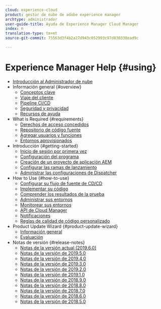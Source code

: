 ```yaml
---
cloud: experience-cloud
product: gestor de nube de adobe experience manager
archtype: administrador
user-guide-title: Ayuda de Experience Manager Cloud Manager
index: n
translation-type: tm+mt
source-git-commit: 75563d3f4b2a27d943c052993c97d830338ead9c

---
```



# Experience Manager Help {#using}

+ [Introducción al Administrador de nube](introduction-to-cloud-manager.md)
+ Información general {#overview}
   + [Conceptos clave](key-concepts.md)
   + [Viaje del cliente](customer-journey.md)
   + [Pipeline CI/CD](ci-cd-pipeline.md)
   + [Seguridad y privacidad](security-and-privacy.md)
   + [Recursos de ayuda](help-resources.md)
+ What is Required {#requirements}
   + [Derechos de acceso concedidos](access-rights-granted.md)
   + [Repositorio de código fuente](source-code-repository.md)
   + [Agregar usuarios y funciones](setting-up-users-and-roles.md)
   + [Entornos aprovisionados](environments-provisioned.md)
+ Introducción {#getting-started}
   + [Inicio de sesión por primera vez](first-time-login.md)
   + [Configuración del programa](setting-up-program.md)
   + [Creación de un proyecto de aplicación AEM](create-an-application-project.md)
   + [Configurar las ramas de lanzamiento](configure-your-release-branches.md)
   + [Administrar las configuraciones de Dispatcher](dispatcher-configurations.md)
+ How to Use {#how-to-use}
   + [Configurar su flujo de fuente de CD/CD](configuring-pipeline.md)
   + [Implementar su código](deploying-code.md)
   + [Comprender los resultados de la prueba](understand-your-test-results.md)
   + [Administrar sus entornos](manage-your-environment.md)
   + [Monitorear sus entornos](monitor-your-environments.md)
   + [API de Cloud Manager](https://www.adobe.io/apis/experiencecloud/cloud-manager/docs.html)
   + [Notificaciones](notifications.md)
   + [Reglas de calidad de código personalizado](custom-code-quality-rules.md)
+ Product Update Wizard {#product-update-wizard}
   + [Información general](overview-productupdate-wizard.md)
   + [Evaluación](evaluation.md)
+ Notas de versión {#release-notes}
   + [Notas de la versión actual (2019.6.0)](release-notes-current.md)
   + [Notas de la versión de 2019.5.0](release-notes-2019-5-0.md)
   + [Notas de la versión de 2019.4.0](release-notes-2019-4-0.md)
   + [Notas de la versión de 2019.3.0](release-notes-2019-3-0.md)
   + [Notas de la versión de 2019.2.0](release-notes-2019-2-0.md)
   + [Notas de la versión de 2019.1.0](release-notes-2019-1-0.md)
   + [Notas de la versión de 2018.9.0](release-notes-2018-9-0.md)
   + [Notas de la versión de 2018.8.0](release-notes-2018-8-0.md)
   + [Notas de la versión de 2018.7.0](release-notes-2018-7-0.md)
   + [Notas de la versión de 2018.6.0](release-notes-2018-6-0.md)
   + [Notas de la versión de 2018.5.0](release-notes-2018-5-0.md)

